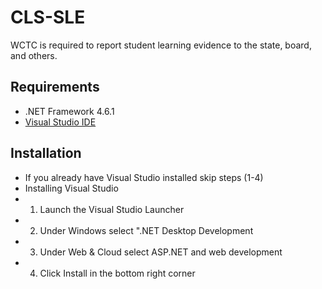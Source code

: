 # CLS-SLE
WCTC is required to report student learning evidence to the state, board, and others.

## Requirements

* .NET Framework 4.6.1
* [Visual Studio IDE](https://visualstudio.microsoft.com/)

## Installation

* If you already have Visual Studio installed skip steps (1-4)
* Installing Visual Studio
* 1. Launch the Visual Studio Launcher
* 2. Under Windows select ".NET Desktop Development
* 3. Under Web & Cloud select ASP.NET and web development
* 4. Click Install in the bottom right corner
